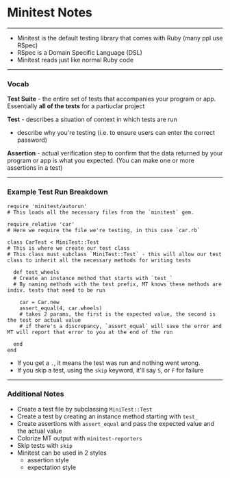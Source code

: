 # Minitest Notes

***

- Minitest is the default testing library that comes with Ruby (many ppl use RSpec)
- RSpec is a Domain Specific Language (DSL)
- Minitest reads just like normal Ruby code

***

### Vocab

**Test Suite** - the entire set of tests that accompanies your program or app. Essentially **all of the tests** for a partiuclar project

**Test** - describes a situation of context in which tests are run
  - describe why you're testing (i.e. to ensure users can enter the correct password)

**Assertion** - actual verification step to confirm that the data returned by your program or app is what you expected. (You can make one or more assertions in a test)


***

### Example Test Run Breakdown

```
require 'minitest/autorun'
# This loads all the necessary files from the `minitest` gem.

require_relative 'car'
# Here we require the file we're testing, in this case `car.rb`

class CarTest < MiniTest::Test
# This is where we create our test class
# This class must subclass `MiniTest::Test` - this will allow our test class to inherit all the necessary methods for writing tests

  def test_wheels
  # Create an instance method that starts with `test_`
  # By naming methods with the test prefix, MT knows these methods are indiv. tests that need to be run

    car = Car.new
    assert_equal(4, car.wheels)
    # takes 2 params, the first is the expected value, the second is the test or actual value
    # if there's a discrepancy, `assert_equal` will save the error and MT will report that error to you at the end of the run

  end
end
```

- If you get a `.`, it means the test was run and nothing went wrong.
- If you skip a test, using the `skip` keyword, it'll say `S`, or `F` for failure

***

### Additional Notes

- Create a test file by subclassing `MiniTest::Test`
- Create a test by creating an instance method starting with `test_`
- Create assertions with `assert_equal` and pass the expected value and the actual value
- Colorize MT output with `minitest-reporters`
- Skip tests with `skip`
- Minitest can be used in 2 styles
  - assertion style
  - expectation style
